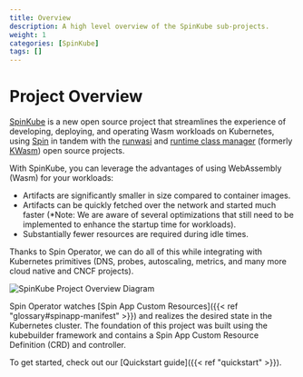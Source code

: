 ```yaml
---
title: Overview
description: A high level overview of the SpinKube sub-projects.
weight: 1
categories: [SpinKube]
tags: []
---
```


# Project Overview

[SpinKube](https://github.com/spinkube) is a new open source project that streamlines the experience of developing, deploying, and operating Wasm workloads on Kubernetes, using [Spin](https://github.com/fermyon/spin) in tandem with the [runwasi](https://github.com/containerd/runwasi) and [runtime class manager](https://github.com/spinkube/runtime-class-manager) (formerly [KWasm](https://kwasm.sh/)) open source projects.

With SpinKube, you can leverage the advantages of using WebAssembly (Wasm) for your workloads:

- Artifacts are significantly smaller in size compared to container images.
- Artifacts can be quickly fetched over the network and started much faster (\*Note: We are aware of several optimizations that still need to be implemented to enhance the startup time for workloads).
- Substantially fewer resources are required during idle times.

Thanks to Spin Operator, we can do all of this while integrating with Kubernetes primitives (DNS, probes, autoscaling, metrics, and many more cloud native and CNCF projects).

![SpinKube Project Overview Diagram](/spinkube-overview-diagram.png)

Spin Operator watches [Spin App Custom Resources]({{< ref "glossary#spinapp-manifest" >}}) and realizes the desired state in the Kubernetes cluster. The foundation of this project was built using the kubebuilder framework and contains a Spin App Custom Resource Definition (CRD) and controller.

To get started, check out our [Quickstart guide]({{< ref "quickstart" >}}).
